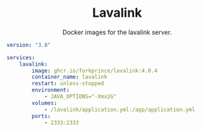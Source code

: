 <h1 align="center">Lavalink</h1>

<p align="center">Docker images for the lavalink server.</p>

```yml
version: "3.8"

services:
    lavalink:
        image: ghcr.io/forkprince/lavalink:4.0.4
        container_name: lavalink
        restart: unless-stopped
        environment:
            - JAVA_OPTIONS="-Xmx2G"
        volumes:
            - /lavalink/application.yml:/app/application.yml
        ports:
            - 2333:2333
```
